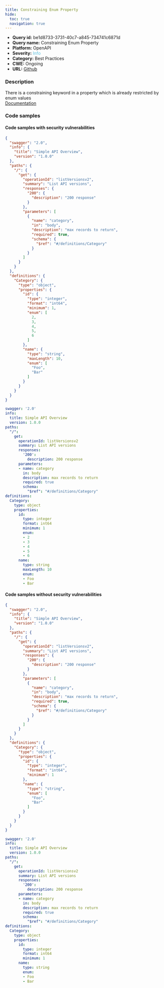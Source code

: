 ```yaml
---
title: Constraining Enum Property
hide:
  toc: true
  navigation: true
---
```


<style>
  .highlight .hll {
    background-color: #ff171742;
  }
  .md-content {
    max-width: 1100px;
    margin: 0 auto;
  }
</style>

-   **Query id:** be1d8733-3731-40c7-a845-734741c6871d
-   **Query name:** Constraining Enum Property
-   **Platform:** OpenAPI
-   **Severity:** <span style="color:#5bc0de">Info</span>
-   **Category:** Best Practices
-   **CWE:** Ongoing
-   **URL:** [Github](https://github.com/Checkmarx/kics/tree/master/assets/queries/openAPI/2.0/constraining_enum_property)

### Description
There is a constraining keyword in a property which is already restricted by enum values<br>
[Documentation](https://swagger.io/specification/v2/#schemaObject)

### Code samples
#### Code samples with security vulnerabilities
```json title="Positive test num. 1 - json file" hl_lines="24 49 38"
{
  "swagger": "2.0",
  "info": {
    "title": "Simple API Overview",
    "version": "1.0.0"
  },
  "paths": {
    "/": {
      "get": {
        "operationId": "listVersionsv2",
        "summary": "List API versions",
        "responses": {
          "200": {
            "description": "200 response"
          }
        },
        "parameters": [
          {
            "name": "category",
            "in": "body",
            "description": "max records to return",
            "required": true,
            "schema": {
              "$ref": "#/definitions/Category"
            }
          }
        ]
      }
    }
  },
  "definitions": {
    "Category": {
      "type": "object",
      "properties": {
        "id": {
          "type": "integer",
          "format": "int64",
          "minimum": 1,
          "enum": [
            2,
            3,
            4,
            5,
            6
          ]
        },
        "name": {
          "type": "string",
          "maxLength": 10,
          "enum": [
            "Foo",
            "Bar"
          ]
        }
      }
    }
  }
}

```
```yaml title="Positive test num. 2 - yaml file" hl_lines="19 27 36"
swagger: '2.0'
info:
  title: Simple API Overview
  version: 1.0.0
paths:
  "/":
    get:
      operationId: listVersionsv2
      summary: List API versions
      responses:
        '200':
          description: 200 response
      parameters:
      - name: category
        in: body
        description: max records to return
        required: true
        schema:
          "$ref": "#/definitions/Category"
definitions:
  Category:
    type: object
    properties:
      id:
        type: integer
        format: int64
        minimum: 1
        enum:
        - 2
        - 3
        - 4
        - 5
        - 6
      name:
        type: string
        maxLength: 10
        enum:
        - Foo
        - Bar

```


#### Code samples without security vulnerabilities
```json title="Negative test num. 1 - json file"
{
  "swagger": "2.0",
  "info": {
    "title": "Simple API Overview",
    "version": "1.0.0"
  },
  "paths": {
    "/": {
      "get": {
        "operationId": "listVersionsv2",
        "summary": "List API versions",
        "responses": {
          "200": {
            "description": "200 response"
          }
        },
        "parameters": [
          {
            "name": "category",
            "in": "body",
            "description": "max records to return",
            "required": true,
            "schema": {
              "$ref": "#/definitions/Category"
            }
          }
        ]
      }
    }
  },
  "definitions": {
    "Category": {
      "type": "object",
      "properties": {
        "id": {
          "type": "integer",
          "format": "int64",
          "minimum": 1
        },
        "name": {
          "type": "string",
          "enum": [
            "Foo",
            "Bar"
          ]
        }
      }
    }
  }
}

```
```yaml title="Negative test num. 2 - yaml file"
swagger: '2.0'
info:
  title: Simple API Overview
  version: 1.0.0
paths:
  "/":
    get:
      operationId: listVersionsv2
      summary: List API versions
      responses:
        '200':
          description: 200 response
      parameters:
      - name: category
        in: body
        description: max records to return
        required: true
        schema:
          "$ref": "#/definitions/Category"
definitions:
  Category:
    type: object
    properties:
      id:
        type: integer
        format: int64
        minimum: 1
      name:
        type: string
        enum:
        - Foo
        - Bar

```
